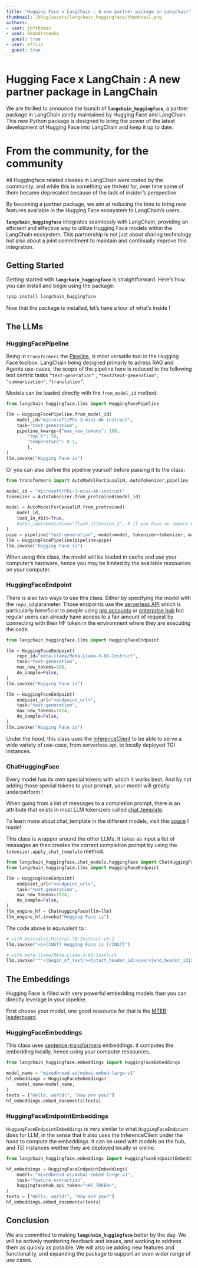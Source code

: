 ```yaml
---
title: "Hugging Face x LangChain : A new partner package in Langchain" 
thumbnail: /blog/assets/langchain_huggingface/thumbnail.png
authors:
- user: jofthomas
- user: kkondratenko
  guest: true
- user: efriis
  guest: true
---
```

# Hugging Face x LangChain : A new partner package in LangChain

We are thrilled to announce the launch of **`langchain_huggingface`**, a partner package in LangChain jointly maintained by Hugging Face and LangChain. This new Python package is designed to bring the power of the latest development of Hugging Face into LangChain and keep it up to date. 

# From the community, for the community

All Huggingface related classes in LangChain were coded by the community, and while this is something we thrived for, over time some of them became deprecated because of the lack of insider’s perspective.

By becoming a partner package, we aim at reducing the time to bring new features available in the Hugging Face ecosystem to LangChain’s users.

**`langchain_huggingface`** integrates seamlessly with LangChain, providing an efficient and effective way to utilize Hugging Face models within the LangChain ecosystem. This partnership is not just about sharing technology but also about a joint commitment to maintain and continually improve this integration.

## **Getting Started**

Getting started with **`langchain_huggingface`** is straightforward. Here’s how you can install and begin using the package:

```python
!pip install langchain_huggingface
```

Now that the package is installed, let’s have a tour of what’s inside !

## The LLMs

### HuggingFacePipeline

Being in `transformers` the [Pipeline](https://huggingface.co/docs/transformers/main_classes/pipelines), is most versatile tool in the Hugging Face toolbox. LangChain being designed primarly to adress RAG and Agents use-cases, the scope of the pipeline here is reduced to the following text centric tasks `“text-generation"` , `"text2text-generation"`, `"summarization"`, `"translation”`.

Models can be loaded directly with the `from_model_id` method:

```python
from langchain_huggingface.llms import HuggingFacePipeline

llm = HuggingFacePipeline.from_model_id(
    model_id="microsoft/Phi-3-mini-4k-instruct",
    task="text-generation",
    pipeline_kwargs={"max_new_tokens": 100,
        "top_k": 50,
        "temperature": 0.1,
        },
)
llm.invoke("Hugging Face is")
```

Or you can also define the pipeline yourself before passing it to the class:

```python
from transformers import AutoModelForCausalLM, AutoTokenizer,pipeline

model_id = "microsoft/Phi-3-mini-4k-instruct"
tokenizer = AutoTokenizer.from_pretrained(model_id)

model = AutoModelForCausalLM.from_pretrained(
    model_id,
    load_in_4bit=True,
    #attn_implementation="flash_attention_2", # if you have an ampere GPU
)
pipe = pipeline("text-generation", model=model, tokenizer=tokenizer, max_new_tokens=100, top_k=50, temperature=0.1)
llm = HuggingFacePipeline(pipeline=pipe)
llm.invoke("Hugging Face is")
```

When using this class, the model will be loaded in cache and use your computer’s hardware, hence you may be limited by the available ressources on your computer.

### HuggingFaceEndpoint

There is also two ways to use this class. Either by specifying the model with the `repo_id` parameter. Those endpoints use the [serverless API](https://huggingface.co/inference-api/serverless) which is particularly beneficial to people using [pro accounts](https://huggingface.co/subscribe/pro) or [enterprise hub](https://huggingface.co/enterprise) but regular users can already have access to a fair amount of request by connecting with their HF token in the environment where they are executing the code.

```python
from langchain_huggingface.llms import HuggingFaceEndpoint

llm = HuggingFaceEndpoint(
    repo_id="meta-llama/Meta-Llama-3-8B-Instruct",
    task="text-generation",
    max_new_tokens=100,
    do_sample=False,
)
llm.invoke("Hugging Face is")
```

```python
llm = HuggingFaceEndpoint(
    endpoint_url="<endpoint_url>",
    task="text-generation",
    max_new_tokens=1024,
    do_sample=False,
)
llm.invoke("Hugging Face is")
```

Under the hood, this class uses the [InferenceClient](https://huggingface.co/docs/huggingface_hub/en/package_reference/inference_client) to be able to serve a wide variety of use-case, from serverless api, to locally deployed TGI instances.

### ChatHuggingFace

Every model has its own special tokens with which it works best. And by not adding those special tokens to your prompt, your model will greatly underperform !

When going from a list of messages to a completion prompt, there is an attribute that exists in most LLM tokenizers called [chat_template](https://huggingface.co/docs/transformers/chat_templating).

To learn more about chat_template in the different models, visit this [space](https://huggingface.co/spaces/Jofthomas/Chat_template_viewer) I made!

This class is wrapper around the other LLMs. It takes as input a list of messages an then creates the correct completion prompt by using the `tokenizer.apply_chat_template` method.

```python
from langchain_huggingface.chat_models.huggingface import ChatHuggingFace
from langchain_huggingface.llms import HuggingFaceEndpoint

llm = HuggingFaceEndpoint(
    endpoint_url="<endpoint_url>",
    task="text-generation",
    max_new_tokens=1024,
    do_sample=False,
)
llm_engine_hf = ChatHuggingFace(llm=llm)
llm_engine_hf.invoke("Hugging Face is")
```

The code above is equivalent to :

```python
# with mistralai/Mistral-7B-Instruct-v0.2
llm.invoke("<s>[INST] Hugging Face is [/INST]")

# with meta-llama/Meta-Llama-3-8B-Instruct
llm.invoke("""<|begin_of_text|><|start_header_id|>user<|end_header_id|>Hugging Face is<|eot_id|><|start_header_id|>assistant<|end_header_id|>""")
```

## The Embeddings

Hugging Face is filled with very powerful embedding models than you can directly leverage in your pipeline.

First choose your model, one good ressource for that is the [MTEB leaderboard](https://huggingface.co/spaces/mteb/leaderboard).

### HuggingFaceEmbeddings

This class uses [sentence-transformers](https://sbert.net/) embeddings. it computes the embedding locally, hence using your computer ressources.

```python
from langchain_huggingface.embeddings import HuggingFaceEmbeddings

model_name = "mixedbread-ai/mxbai-embed-large-v1"
hf_embeddings = HuggingFaceEmbeddings(
    model_name=model_name,
)
texts = ["Hello, world!", "How are you?"]
hf_embeddings.embed_documents(texts)
```

### HuggingFaceEndpointEmbeddings

`HuggingFaceEndpointEmbeddings` is very similar to what `HuggingFaceEndpoint`  does for LLM,  in the sense that it also uses the InferenceClient under the hood to compute the embeddings.
It can be used with models on the hub, and TEI instances weither they are deployed locally or online. 

```python
from langchain_huggingface.embeddings import HuggingFaceEndpointEmbeddings

hf_embeddings = HuggingFaceEndpointEmbeddings(
    model= "mixedbread-ai/mxbai-embed-large-v1",
    task="feature-extraction",
    huggingfacehub_api_token="<HF_TOKEN>",
)
texts = ["Hello, world!", "How are you?"]
hf_embeddings.embed_documents(texts)
```

## Conclusion

We are committed to making **`langchain_huggingface`** better by the day. We will be actively monitoring feedback and issues, and working to address them as quickly as possible. We will also be adding new features and functionality, and expanding the package to support an even wider range of use cases.
